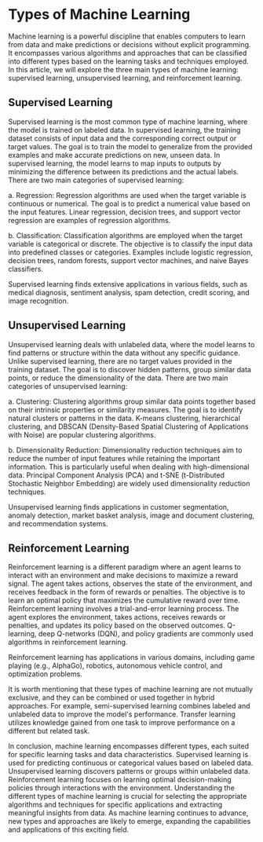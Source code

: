 # Types of Machine Learning

Machine learning is a powerful discipline that enables computers to learn from data and make predictions or decisions without explicit programming. It encompasses various algorithms and approaches that can be classified into different types based on the learning tasks and techniques employed. In this article, we will explore the three main types of machine learning: supervised learning, unsupervised learning, and reinforcement learning.

## Supervised Learning

Supervised learning is the most common type of machine learning, where the model is trained on labeled data. In supervised learning, the training dataset consists of input data and the corresponding correct output or target values. The goal is to train the model to generalize from the provided examples and make accurate predictions on new, unseen data.
In supervised learning, the model learns to map inputs to outputs by minimizing the difference between its predictions and the actual labels. There are two main categories of supervised learning:

a. Regression: Regression algorithms are used when the target variable is continuous or numerical. The goal is to predict a numerical value based on the input features. Linear regression, decision trees, and support vector regression are examples of regression algorithms.

b. Classification: Classification algorithms are employed when the target variable is categorical or discrete. The objective is to classify the input data into predefined classes or categories. Examples include logistic regression, decision trees, random forests, support vector machines, and naive Bayes classifiers.

Supervised learning finds extensive applications in various fields, such as medical diagnosis, sentiment analysis, spam detection, credit scoring, and image recognition.

## Unsupervised Learning

Unsupervised learning deals with unlabeled data, where the model learns to find patterns or structure within the data without any specific guidance. Unlike supervised learning, there are no target values provided in the training dataset. The goal is to discover hidden patterns, group similar data points, or reduce the dimensionality of the data.
There are two main categories of unsupervised learning:

a. Clustering: Clustering algorithms group similar data points together based on their intrinsic properties or similarity measures. The goal is to identify natural clusters or patterns in the data. K-means clustering, hierarchical clustering, and DBSCAN (Density-Based Spatial Clustering of Applications with Noise) are popular clustering algorithms.

b. Dimensionality Reduction: Dimensionality reduction techniques aim to reduce the number of input features while retaining the important information. This is particularly useful when dealing with high-dimensional data. Principal Component Analysis (PCA) and t-SNE (t-Distributed Stochastic Neighbor Embedding) are widely used dimensionality reduction techniques.

Unsupervised learning finds applications in customer segmentation, anomaly detection, market basket analysis, image and document clustering, and recommendation systems.

## Reinforcement Learning

Reinforcement learning is a different paradigm where an agent learns to interact with an environment and make decisions to maximize a reward signal. The agent takes actions, observes the state of the environment, and receives feedback in the form of rewards or penalties. The objective is to learn an optimal policy that maximizes the cumulative reward over time.
Reinforcement learning involves a trial-and-error learning process. The agent explores the environment, takes actions, receives rewards or penalties, and updates its policy based on the observed outcomes. Q-learning, deep Q-networks (DQN), and policy gradients are commonly used algorithms in reinforcement learning.

Reinforcement learning has applications in various domains, including game playing (e.g., AlphaGo), robotics, autonomous vehicle control, and optimization problems.

It is worth mentioning that these types of machine learning are not mutually exclusive, and they can be combined or used together in hybrid approaches. For example, semi-supervised learning combines labeled and unlabeled data to improve the model's performance. Transfer learning utilizes knowledge gained from one task to improve performance on a different but related task.

In conclusion, machine learning encompasses different types, each suited for specific learning tasks and data characteristics. Supervised learning is used for predicting continuous or categorical values based on labeled data. Unsupervised learning discovers patterns or groups within unlabeled data. Reinforcement learning focuses on learning optimal decision-making policies through interactions with the environment. Understanding the different types of machine learning is crucial for selecting the appropriate algorithms and techniques for specific applications and extracting meaningful insights from data. As machine learning continues to advance, new types and approaches are likely to emerge, expanding the capabilities and applications of this exciting field.